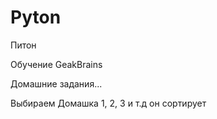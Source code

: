 # Pyton
Питон

Обучение GeakBrains

Домашние задания...

Выбираем Домашка 1, 2, 3 и т.д он сортирует
